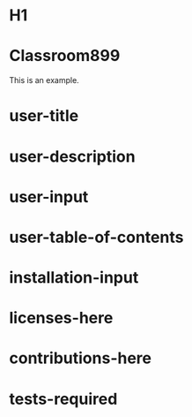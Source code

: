 # H1

# Classroom899

This is an example.

# user-title

# user-description

# user-input

# user-table-of-contents

# installation-input

# licenses-here

# contributions-here

# tests-required
